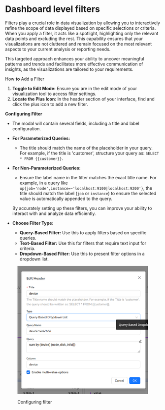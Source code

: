 # Dashboard level filters

Filters play a crucial role in data visualization by allowing you to interactively refine the scope of data displayed based on specific selections or criteria. When you apply a filter, it acts like a spotlight, highlighting only the relevant data points and excluding the rest. This capability ensures that your visualizations are not cluttered and remain focused on the most relevant aspects to your current analysis or reporting needs.

This targeted approach enhances your ability to uncover meaningful patterns and trends and facilitates more effective communication of insights, as the visualizations are tailored to your  requirements.



How **to** Add a Filter

1. **Toggle to Edit Mode:** Ensure you are in the edit mode of your visualization tool to access filter settings.
2. **Locate the Plus Icon:** In the header section of your interface, find and click the plus icon to add a new filter.



**Configuring Filter**

* The modal will contain several fields, including a title and label configuration.
* **For Parameterized Queries:**
  * The title should match the name of the placeholder in your query. For example, if the title is 'customer', structure your query as: `SELECT * FROM {{customer}}`.
*   **For Non-Parameterized Queries:**

    * Ensure the label name in the filter matches the exact title name. For example, in a query like `up{job='node',instance=~'localhost:9100|localhost:9200'}`, the title should match the label (`job` or `instance`) to ensure the selected value is automatically appended to the query.

    By accurately setting up these filters, you can improve your ability to interact with and analyze data efficiently.
* **Choose Filter Type:**
  * **Query-Based Filter:** Use this to apply filters based on specific queries.
  * **Text-Based Filter:** Use this for filters that require text input for criteria.
  * **Dropdown-Based Filter:** Use this to present filter options in a dropdown list.

<figure><img src="../../../../.gitbook/assets/image (547).png" alt=""><figcaption><p>Configuring filter</p></figcaption></figure>

